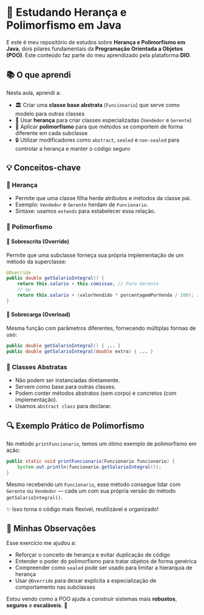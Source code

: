 # 🧠 Estudando Herança e Polimorfismo em Java

E este é meu repositório de estudos sobre **Herança e Polimorfismo em Java**, dois pilares fundamentais da **Programação Orientada a Objetos (POO)**. Este conteúdo faz parte do meu aprendizado pela plataforma **DIO**.

## 📚 O que aprendi

Nesta aula, aprendi a:

- 🏛️ Criar uma **classe base abstrata** (`Funcionario`) que serve como modelo para outras classes
- 🧬 Usar **herança** para criar classes especializadas (`Vendedor` e `Gerente`)
- 🔁 Aplicar **polimorfismo** para que métodos se comportem de forma diferente em cada subclasse
- 🔒 Utilizar modificadores como `abstract`, `sealed` e `non-sealed` para controlar a herança e manter o código seguro

## 💡 Conceitos-chave

### 🧬 Herança

- Permite que uma classe filha herde atributos e métodos da classe pai.
- Exemplo: `Vendedor` e `Gerente` herdam de `Funcionario`.
- Sintaxe: usamos `extends` para estabelecer essa relação.

### 🔁 Polimorfismo

#### 🔸 Sobrescrita (Override)

Permite que uma subclasse forneça sua própria implementação de um método da superclasse:

```java
@Override
public double getSalarioIntegral() {
    return this.salario + this.comissao; // Para Gerente
    // ou
    return this.salario + (valorVendido * porcentagemPorVenda / 100); // Para Vendedor
}
```

#### 🔸 Sobrecarga (Overload)

Mesma função com parâmetros diferentes, fornecendo múltiplas formas de uso:

```java
public double getSalarioIntegral() { ... }
public double getSalarioIntegral(double extra) { ... }
```

### 🧱 Classes Abstratas

- Não podem ser instanciadas diretamente.
- Servem como base para outras classes.
- Podem conter métodos abstratos (sem corpo) e concretos (com implementação).
- Usamos `abstract class` para declarar.

## 🔍 Exemplo Prático de Polimorfismo

No método `printFuncionario`, temos um ótimo exemplo de polimorfismo em ação:

```java
public static void printFuncionario(Funcionario funcionario) {
    System.out.println(funcionario.getSalarioIntegral());
}
```

Mesmo recebendo um `Funcionario`, esse método consegue lidar com `Gerente` ou `Vendedor` — cada um com sua própria versão do método `getSalarioIntegral()`.

✨ Isso torna o código mais flexível, reutilizável e organizado!

## 📝 Minhas Observações

Esse exercício me ajudou a:

- Reforçar o conceito de herança e evitar duplicação de código
- Entender o poder do polimorfismo para tratar objetos de forma genérica
- Compreender como `sealed` pode ser usado para limitar a hierarquia de herança
- Usar `@Override` para deixar explícita a especialização de comportamento nas subclasses

Estou vendo como a POO ajuda a construir sistemas mais **robustos**, **seguros** e **escaláveis**. 🚀

